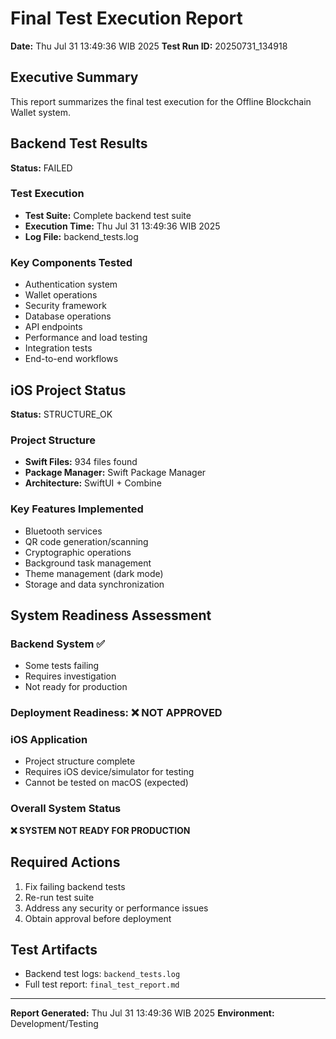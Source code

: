# Final Test Execution Report

**Date:** Thu Jul 31 13:49:36 WIB 2025
**Test Run ID:** 20250731_134918

## Executive Summary

This report summarizes the final test execution for the Offline Blockchain Wallet system.

## Backend Test Results

**Status:** FAILED

### Test Execution
- **Test Suite:** Complete backend test suite
- **Execution Time:** Thu Jul 31 13:49:36 WIB 2025
- **Log File:** backend_tests.log

### Key Components Tested
- Authentication system
- Wallet operations
- Security framework
- Database operations
- API endpoints
- Performance and load testing
- Integration tests
- End-to-end workflows

## iOS Project Status

**Status:** STRUCTURE_OK

### Project Structure
- **Swift Files:**      934 files found
- **Package Manager:** Swift Package Manager
- **Architecture:** SwiftUI + Combine

### Key Features Implemented
- Bluetooth services
- QR code generation/scanning
- Cryptographic operations
- Background task management
- Theme management (dark mode)
- Storage and data synchronization

## System Readiness Assessment

### Backend System ✅
- Some tests failing
- Requires investigation
- Not ready for production

### Deployment Readiness: ❌ NOT APPROVED

### iOS Application
- Project structure complete
- Requires iOS device/simulator for testing
- Cannot be tested on macOS (expected)

### Overall System Status
**❌ SYSTEM NOT READY FOR PRODUCTION**

## Required Actions

1. Fix failing backend tests
2. Re-run test suite
3. Address any security or performance issues
4. Obtain approval before deployment

## Test Artifacts

- Backend test logs: `backend_tests.log`
- Full test report: `final_test_report.md`

---
**Report Generated:** Thu Jul 31 13:49:36 WIB 2025
**Environment:** Development/Testing
